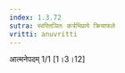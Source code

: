 ```yaml
---
index: 1.3.72
sutra: स्वरितञितः कर्त्रभिप्राये क्रियाफले
vritti: anuvritti
---
```


आत्मनेपदम् 1/1 [1।3।12]